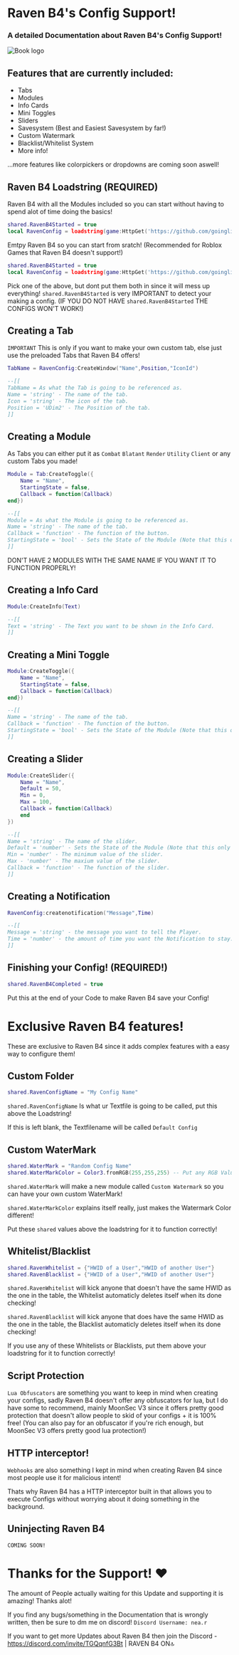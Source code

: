 # Raven B4's Config Support!
### A detailed Documentation about Raven B4's Config Support!

![Book logo](https://github.com/goinglikeatrainlol/Raven-B4-Config-Support/blob/main/Raven%20B4%20Background.png)
## Features that are currently included:
- Tabs
- Modules
- Info Cards
- Mini Toggles
- Sliders
- Savesystem (Best and Easiest Savesystem by far!)
- Custom Watermark
- Blacklist/Whitelist System
- More info!

...more features like colorpickers or dropdowns are coming soon aswell!

## Raven B4 Loadstring (REQUIRED)
Raven B4 with all the Modules included so you can start without having to spend alot of time doing the basics!
```lua
shared.RavenB4Started = true
local RavenConfig = loadstring(game:HttpGet('https://github.com/goinglikeatrainlol/RavenB4Roblox/blob/main/Raven%20NoModules%20Loader'))()
```
Emtpy Raven B4 so you can start from sratch! (Recommended for Roblox Games that Raven B4 doesn't support!)
```lua
shared.RavenB4Started = true
local RavenConfig = loadstring(game:HttpGet('https://github.com/goinglikeatrainlol/RavenB4Roblox/blob/main/Raven%20Main%20Loader'))()
```
Pick one of the above, but dont put them both in since it will mess up everything!
`shared.RavenB4Started` is very IMPORTANT to detect your making a config. (IF YOU DO NOT HAVE `shared.RavenB4Started` THE CONFIGS WON'T WORK!)


## Creating a Tab
`IMPORTANT` This is only if you want to make your own custom tab, else just use the preloaded Tabs that Raven B4 offers!
```lua
TabName = RavenConfig:CreateWindow("Name",Position,"IconId")

--[[
TabName = As what the Tab is going to be referenced as.
Name = 'string' - The name of the tab.
Icon = 'string' - The icon of the tab.
Position = 'UDim2' - The Position of the tab.
]]
```

## Creating a Module
As Tabs you can either put it as `Combat` `Blatant` `Render` `Utility` `Client` or any custom Tabs you made!
```lua
Module = Tab:CreateToggle({
    Name = "Name",
    StartingState = false,
    Callback = function(Callback)
end})

--[[
Module = As what the Module is going to be referenced as.
Name = 'string' - The name of the tab.
Callback = 'function' - The function of the button.
StartingState = 'bool' - Sets the State of the Module (Note that this only works when the Player inject Raven B4 for the FIRST TIME, else the SaveSystem takes over!)
]]
```

DON'T HAVE 2 MODULES WITH THE SAME NAME IF YOU WANT IT TO FUNCTION PROPERLY!

## Creating a Info Card
```lua
Module:CreateInfo(Text)

--[[
Text = 'string' - The Text you want to be shown in the Info Card.
]]
```

## Creating a Mini Toggle
```lua
Module:CreateToggle({
    Name = "Name",
    StartingState = false,
    Callback = function(Callback)
end})

--[[
Name = 'string' - The name of the tab.
Callback = 'function' - The function of the button.
StartingState = 'bool' - Sets the State of the Module (Note that this only works when the Player inject Raven B4 for the FIRST TIME, else the SaveSystem takes over!)
]]
```

## Creating a Slider
```lua
Module:CreateSlider({
    Name = "Name",
    Default = 50,
    Min = 0,
    Max = 100,
    Callback = function(Callback)
    end
})

--[[
Name = 'string' - The name of the slider.
Default = 'number' - Sets the State of the Module (Note that this only works when the Player inject Raven B4 for the FIRST TIME, else the SaveSystem takes over!)
Min = 'number' - The minimum value of the slider.
Max - 'number' - The maxium value of the slider.
Callback = 'function' - The function of the slider.
]]
```

## Creating a Notification
```lua
RavenConfig:createnotification("Message",Time)

--[[
Message = 'string' - the message you want to tell the Player.
Time = 'number' - the amount of time you want the Notification to stay.
]]
```
## Finishing your Config! (REQUIRED!)
```lua
shared.RavenB4Completed = true
```
Put this at the end of your Code to make Raven B4 save your Config!

# Exclusive Raven B4 features!
These are exclusive to Raven B4 since it adds complex features with a easy way to configure them!

## Custom Folder
```lua
shared.RavenConfigName = "My Config Name"
```
`shared.RavenConfigName` Is what ur Textfile is going to be called, put this above the Loadstring!

If this is left blank, the Textfilename will be called `Default Config`

## Custom WaterMark
```lua
shared.WaterMark = "Random Config Name"
shared.WaterMarkColor = Color3.fromRGB(255,255,255) -- Put any RGB Value you want here!
```
`shared.WaterMark` will make a new module called `Custom Watermark` so you can have your own custom WaterMark!

`shared.WaterMarkColor` explains itself really, just makes the Watermark Color different!

Put these `shared` values above the loadstring for it to function correctly!

## Whitelist/Blacklist
```lua
shared.RavenWhitelist = {"HWID of a User","HWID of another User"}
shared.RavenBlacklist = {"HWID of a User","HWID of another User"}
```
`shared.RavenWhitelist` will kick anyone that doesn't have the same HWID as the one in the table, the Whitelist automaticly deletes itself when its done checking!

`shared.RavenBlacklist` will kick anyone that does have the same HWID as the one in the table, the Blacklist automaticly deletes itself when its done checking!

If you use any of these Whitelists or Blacklists, put them above your loadstring for it to function correctly!

## Script Protection
`Lua Obfuscators` are something you want to keep in mind when creating your configs, sadly Raven B4 doesn't offer any obfuscators for lua, but I do have some to recommend, mainly MoonSec V3 since it offers pretty good protection that doesn't allow people to skid of your configs + it is 100% free!
(You can also pay for an obfuscator if you're rich enough, but MoonSec V3 offers pretty good lua protection!)

## HTTP interceptor!
`Webhooks` are also something I kept in mind when creating Raven B4 since most people use it for malicious intent!

Thats why Raven B4 has a HTTP interceptor built in that allows you to execute Configs without worrying about it doing something in the background.

## Uninjecting Raven B4
`COMING SOON!`

# Thanks for the Support! ❤️
The amount of People actually waiting for this Update and supporting it is amazing! Thanks alot!

If you find any bugs/something in the Documentation that is wrongly written, then be sure to dm me on discord! `Discord Username: nea.r`

If you want to get more Updates about Raven B4 then join the Discord - https://discord.com/invite/TGQqnfG3Bt | RAVEN B4 ON🔝
